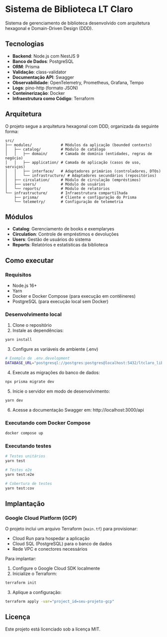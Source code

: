 # Sistema de Biblioteca LT Claro

Sistema de gerenciamento de biblioteca desenvolvido com arquitetura hexagonal e Domain-Driven Design (DDD).

## Tecnologias

- **Backend**: Node.js com NestJS 9
- **Banco de Dados**: PostgreSQL
- **ORM**: Prisma
- **Validação**: class-validator
- **Documentação API**: Swagger
- **Observabilidade**: OpenTelemetry, Prometheus, Grafana, Tempo
- **Logs**: pino-http (formato JSON)
- **Conteinerização**: Docker
- **Infraestrutura como Código**: Terraform

## Arquitetura

O projeto segue a arquitetura hexagonal com DDD, organizada da seguinte forma:

```
src/
├── modules/             # Módulos da aplicação (bounded contexts)
│   ├── catalog/         # Módulo de catálogo
│   │   ├── domain/      # Camada de domínio (entidades, regras de negócio)
│   │   ├── application/ # Camada de aplicação (casos de uso, serviços)
│   │   ├── interface/   # Adaptadores primários (controladores, DTOs)
│   │   └── infrastructure/ # Adaptadores secundários (repositórios)
│   ├── circulation/     # Módulo de circulação (empréstimos)
│   ├── users/           # Módulo de usuários
│   └── reports/         # Módulo de relatórios
└── infrastructure/      # Infraestrutura compartilhada
    ├── prisma/          # Cliente e configuração do Prisma
    └── telemetry/       # Configuração de telemetria
```

## Módulos

- **Catalog**: Gerenciamento de books e exemplaryes
- **Circulation**: Controle de empréstimos e devoluções
- **Users**: Gestão de usuários do sistema
- **Reports**: Relatórios e estatísticas da biblioteca

## Como executar

### Requisitos

- Node.js 16+
- Yarn
- Docker e Docker Compose (para execução em contêineres)
- PostgreSQL (para execução local sem Docker)

### Desenvolvimento local

1. Clone o repositório
2. Instale as dependências:

```bash
yarn install
```

3. Configure as variáveis de ambiente (.env)

```bash
# Exemplo de .env.development
DATABASE_URL="postgresql://postgres:postgres@localhost:5432/ltclaro_library?schema=public"
```

4. Execute as migrações do banco de dados:

```bash
npx prisma migrate dev
```

5. Inicie o servidor em modo de desenvolvimento:

```bash
yarn dev
```

6. Acesse a documentação Swagger em: http://localhost:3000/api

### Executando com Docker Compose

```bash
docker compose up
```

### Executando testes

```bash
# Testes unitários
yarn test

# Testes e2e
yarn test:e2e

# Cobertura de testes
yarn test:cov
```

## Implantação

### Google Cloud Platform (GCP)

O projeto inclui um arquivo Terraform (`main.tf`) para provisionar:

- Cloud Run para hospedar a aplicação
- Cloud SQL (PostgreSQL) para o banco de dados
- Rede VPC e conectores necessários

Para implantar:

1. Configure o Google Cloud SDK localmente
2. Inicialize o Terraform:

```bash
terraform init
```

3. Aplique a configuração:

```bash
terraform apply -var="project_id=seu-projeto-gcp"
```

## Licença

Este projeto está licenciado sob a licença MIT.